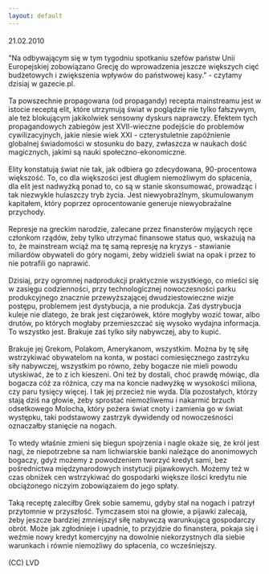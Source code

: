 ```yaml
---
layout: default
---
```


<!--27--><p style="margin: 0px 0px 18px; font-size: 18px; font-family: Helvetica;">
<div>21.02.2010 </div><div><br></div><div>"Na odbywającym się w tym tygodniu spotkaniu szefów państw Unii Europejskiej zobowiązano Grecję do wprowadzenia jeszcze większych cięć budżetowych i zwiększenia wpływów do państwowej kasy." - czytamy dzisiaj w gazecie.pl.</div><div><br></div><div>Ta powszechnie propagowana (od propagandy) recepta mainstreamu jest w istocie receptą elit, które utrzymują świat w poglądzie nie tylko fałszywym, ale też blokującym jakikolwiek sensowny dyskurs naprawczy. Efektem tych propagandowych zabiegów jest XVII-wieczne podejście do problemów cywilizacyjnych, jakie niesie wiek XXI - czterystuletnie zapóźnienie globalnej świadomości w stosunku do bazy, zwłaszcza w naukach dość magicznych, jakimi są nauki społeczno-ekonomiczne.</div><div><br></div><div>Elity konstatują świat nie tak, jak odbiera go zdecydowana, 90-procentowa większość. To, co dla większości jest długiem niemożliwym do spłacenia, dla elit jest nadwyżką ponad to, co są w stanie skonsumować, prowadząc i tak niezwykle hulaszczy tryb życia. Jest niewyobrażlnym, skumulowanym kapitałem, który poprzez oprocentowanie generuje niewyobrażalne przychody.</div><div><br></div><div>Represje na greckim narodzie, zalecane przez finansterów myjących ręce członkom rządów, żeby tylko utrzymać finansowe status quo, wskazują na to, że mainstream wciąż ma tę samą represję na kryzys - stawianie miliardów obywateli do góry nogami, żeby widzieli świat na opak i przez to nie potrafili go naprawić.</div><div><br></div><div>Dzisiaj, przy ogromnej nadprodukcji praktycznie wszystkiego, co mieści się w zasięgu codzienności, przy technologicznej nowoczesności parku produkcyjnego znacznie przewyższającej dwudziestowieczne wizje postępu, problemem jest dystybucja, a nie produkcja. Zaś dystrybucja kuleje nie dlatego, że brak jest ciężarówek, które mogłyby wozić towar, albo drutów, po których mogłaby przemieszczać się wysoko wydajna informacja. To wszystko jest. Brakuje zaś tylko siły nabywczej, aby to kupić.</div><div><br></div><div>Brakuje jej Grekom, Polakom, Amerykanom, wszystkim. Można by tę siłę wstrzykiwać obywatelom na konta, w postaci comiesięcznego zastrzyku siły nabywczej, wszystkim po równo, żeby bogacze nie mieli powodu utyskiwać, że to z ich kieszeni. Oni też by dostali, choć prawdę mówiąc, dla bogacza cóż za różnica, czy ma na koncie nadwyżkę w wysokości miliona, czy paru tysięcy więcej. I tak jej przecież nie wyda. Dla pozostałych, którzy stają dziś na głowie, żeby sprostać niemożliwemu i nakarmić brzuch odsetkowego Molocha, który pożera świat cnoty i zamienia go w świat występku, taki podstawowy zastrzyk dywidendy od nowocześności oznaczałby stanięcie na nogach.</div><div><br></div><div>To wtedy właśnie zmieni się biegun spojrzenia i nagle okaże się, że król jest nagi, że niepotrzebne sa nam lichwiarskie banki należące do anonimowych bogaczy, gdyż możemy z powodzeniem tworzyć kredyt sami, bez pośrednictwa międzynarodowych instytucji pijawkowych. Możemy też w czas obniżek cen wstrzykiwać do gospodarki większe ilości kredytu nie obciążonego niczyim zobowiązaiem do jego spłaty.</div><div><br></div><div>Taką receptę zaleciłby Grek sobie samemu, gdyby stał na nogach i patrzył przytomnie w przyszłość. Tymczasem stoi na głowie, a pijawki zalecają, żeby jeszcze bardziej zmniejszył siłę nabywczą warunkującą gospodarczy obrót. Może jak zgłodnieje i upadnie, to przyjdzie do finanstera, pokaja się i weźmie nowy kredyt komercyjny na dowolnie niekorzystnych dla siebie warunkach i równie niemożliwy do spłacenia, co wcześniejszy.</div><div><br></div><div>(CC) LVD</div></p>